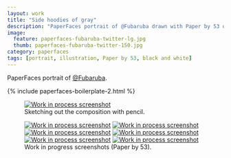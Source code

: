 ```yaml
---
layout: work
title: "Side hoodies of gray"
description: "PaperFaces portrait of @Fubaruba drawn with Paper by 53 on an iPad."
image: 
  feature: paperfaces-fubaruba-twitter-lg.jpg
  thumb: paperfaces-fubaruba-twitter-150.jpg
category: paperfaces
tags: [portrait, illustration, Paper by 53, black and white]
---
```


PaperFaces portrait of <a href="http://twitter.com/Fubaruba">@Fubaruba</a>.

{% include paperfaces-boilerplate-2.html %}

<figure>
	<a href="{{ site.url }}/images/paperfaces-fubaruba-process-1-lg.jpg"><img src="{{ site.url }}/images/paperfaces-fubaruba-process-1-750.jpg" alt="Work in process screenshot"></a>
	<figcaption>Sketching out the composition with pencil.</figcaption>
</figure>

<figure class="half">
	<a href="{{ site.url }}/images/paperfaces-fubaruba-process-2-lg.jpg"><img src="{{ site.url }}/images/paperfaces-fubaruba-process-2-600.jpg" alt="Work in process screenshot"></a>
	<a href="{{ site.url }}/images/paperfaces-fubaruba-process-3-lg.jpg"><img src="{{ site.url }}/images/paperfaces-fubaruba-process-3-600.jpg" alt="Work in process screenshot"></a>
	<a href="{{ site.url }}/images/paperfaces-fubaruba-process-4-lg.jpg"><img src="{{ site.url }}/images/paperfaces-fubaruba-process-4-600.jpg" alt="Work in process screenshot"></a>
	<a href="{{ site.url }}/images/paperfaces-fubaruba-process-5-lg.jpg"><img src="{{ site.url }}/images/paperfaces-fubaruba-process-5-600.jpg" alt="Work in process screenshot"></a>
	<a href="{{ site.url }}/images/paperfaces-fubaruba-process-6-lg.jpg"><img src="{{ site.url }}/images/paperfaces-fubaruba-process-6-600.jpg" alt="Work in process screenshot"></a>
	<a href="{{ site.url }}/images/paperfaces-fubaruba-process-7-lg.jpg"><img src="{{ site.url }}/images/paperfaces-fubaruba-process-7-600.jpg" alt="Work in process screenshot"></a>
	<figcaption>Work in progress screenshots (Paper by 53).</figcaption>
</figure>